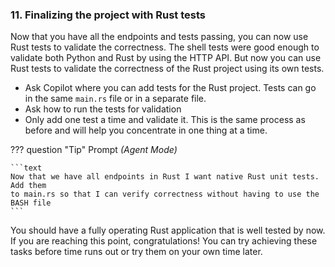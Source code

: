### 11. Finalizing the project with Rust tests
Now that you have all the endpoints and tests passing, you can now use Rust tests to validate the correctness. The shell tests were good enough to validate both Python and Rust by using the HTTP API. But now you can use Rust tests to validate the correctness of the Rust project using its own tests.

- Ask Copilot where you can add tests for the Rust project. Tests can go in the same `main.rs` file or in a separate file.
- Ask how to run the tests for validation
- Only add one test a time and validate it. This is the same process as before and will help you concentrate in one thing at a time.

??? question "Tip"
    Prompt *(Agent Mode)*

    ```text
    Now that we have all endpoints in Rust I want native Rust unit tests. Add them
    to main.rs so that I can verify correctness without having to use the BASH file
    ```

You should have a fully operating Rust application that is well tested by now.
If you are reaching this point, congratulations! You can try achieving these
tasks before time runs out or try them on your own time later.